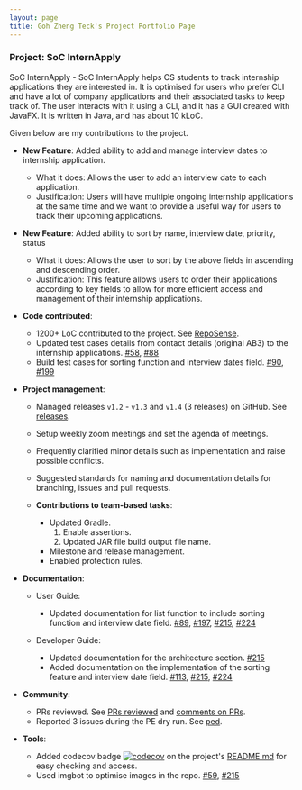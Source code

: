 ```yaml
---
layout: page
title: Goh Zheng Teck's Project Portfolio Page
---
```


### Project: SoC InternApply

SoC InternApply - SoC InternApply helps CS students to track internship applications they are interested in. It is optimised for users who prefer CLI and have a lot of company applications and their associated tasks to keep track of. The user interacts with it using a CLI, and it has a GUI created with JavaFX. It is written in Java, and has about 10 kLoC.

Given below are my contributions to the project.

* **New Feature**: Added ability to add and manage interview dates to internship application. 
  * What it does: Allows the user to add an interview date to each application. 
  * Justification: Users will have multiple ongoing internship applications at the same time and we want to provide a useful way for users to track their upcoming applications.

* **New Feature**: Added ability to sort by name, interview date, priority, status 
  * What it does: Allows the user to sort by the above fields in ascending and descending order.
  * Justification: This feature allows users to order their applications according to key fields to allow for more efficient access and management of their internship applications. 

* **Code contributed**: 
  * 1200+ LoC contributed to the project. See [RepoSense](https://nus-cs2103-ay2122s2.github.io/tp-dashboard/?search=laughingkid-sg&breakdown=true&sort=groupTitle&sortWithin=title&since=2022-02-18&timeframe=commit&mergegroup=&groupSelect=groupByRepos&checkedFileTypes=docs~functional-code~test-code~other).
  * Updated test cases details from contact details (original AB3) to the internship applications. [#58](https://github.com/AY2122S2-CS2103T-T11-3/tp/pull/58), [#88](https://github.com/AY2122S2-CS2103T-T11-3/tp/pull/88)
  * Build test cases for sorting function and interview dates field. [#90](https://github.com/AY2122S2-CS2103T-T11-3/tp/pull/90), [#199](https://github.com/AY2122S2-CS2103T-T11-3/tp/pull/199)

* **Project management**:
  * Managed releases `v1.2` - `v1.3` and `v1.4` (3 releases) on GitHub. See [releases](https://github.com/AY2122S2-CS2103T-T11-3/tp/releases).
  * Setup weekly zoom meetings and set the agenda of meetings.
  * Frequently clarified minor details such as implementation and raise possible conflicts.
  * Suggested standards for naming and documentation details for branching, issues and pull requests. 

  * **Contributions to team-based tasks**:
     * Updated Gradle.
       1.  Enable assertions.
       2.  Updated JAR file build output file name.
     * Milestone and release management.
     * Enabled protection rules.

<!--- * **Enhancements to existing features**: -->

* **Documentation**:
  * User Guide: 
    * Updated documentation for list function to include sorting function and interview date field. [#89](https://github.com/AY2122S2-CS2103T-T11-3/tp/pull/89), [#197](https://github.com/AY2122S2-CS2103T-T11-3/tp/pull/197), [#215](https://github.com/AY2122S2-CS2103T-T11-3/tp/pull/215), [#224](https://github.com/AY2122S2-CS2103T-T11-3/tp/pull/224)

  * Developer Guide:
    * Updated documentation for the architecture section. [#215](https://github.com/AY2122S2-CS2103T-T11-3/tp/pull/215)
    * Added documentation on the implementation of the sorting feature and interview date field. [#113](https://github.com/AY2122S2-CS2103T-T11-3/tp/pull/113), [#215](https://github.com/AY2122S2-CS2103T-T11-3/tp/pull/215), [#224](https://github.com/AY2122S2-CS2103T-T11-3/tp/pull/224)

* **Community**:
  * PRs reviewed. See [PRs reviewed](https://github.com/AY2122S2-CS2103T-T11-3/tp/issues?q=reviewed-by%3Alaughingkid-sg) and [comments on PRs](https://nus-cs2103-ay2122s2.github.io/dashboards/contents/tp-comments.html#195-goh-teck-laughingkid-sg-6-comments).
  * Reported 3 issues during the PE dry run. See [ped](https://github.com/laughingkid-sg/ped/issues).

* **Tools**:
  * Added codecov badge [![codecov](https://codecov.io/gh/AY2122S2-CS2103T-T11-3/tp/branch/master/graph/badge.svg?token=OPX1FSESUJ)](https://codecov.io/gh/AY2122S2-CS2103T-T11-3/tp) on the project's [README.md](https://github.com/AY2122S2-CS2103T-T11-3/tp/blob/master/README.md) for easy checking and access.
  * Used imgbot to optimise images in the repo. [#59](https://github.com/AY2122S2-CS2103T-T11-3/tp/pull/59), [#215](https://github.com/AY2122S2-CS2103T-T11-3/tp/pull/215)

